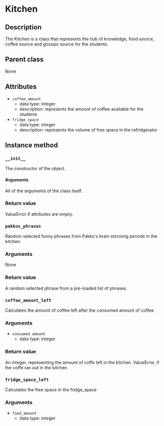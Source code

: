 # Kitchen

## Description
The Kitchen is a class that represents the hub of knowledge, food source, coffee source and gossips source for the students.

## Parent class
None

## Attributes

* ```coffee_amount```
  * data type: integer
  * description: represents the amount of coffee available for the students
* ```fridge_space```
  * data type: integer
  * description: represents the volume of free space in the refridgerator

## Instance method

### ```__init__```
The constructor of the object.

#### Arguments
All of the arguments of the class itself.

### Return value
ValueError if attributes are empty.

### ```pakkos_phrases```
Random selected funny phrases from Pakko's brain storming periods in the kitchen.

### Arguments
None

### Return value
A random selected phrase from a pre-loaded list of phrases.

### ```coffee_amount_left```
Calculates the amount of coffee left after the consumed amount of coffee

### Arguments
* ```consumed_amount```
  * data type: integer

### Return value
An integer, representing the amount of coffe left in the kitchen.
ValueError, if the coffe ran out in the kitchen

### ```fridge_space_left```
Calculates the free space in the fridge_space

### Arguments
* ```food_amount```
  * data type: integer